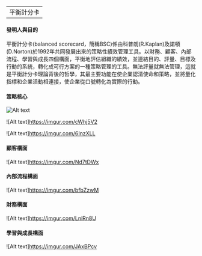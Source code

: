 <table>
    <tr>
        <td>平衡計分卡</td>
    </tr>
</table>

#### 發明人與目的
平衡計分卡(balanced scorecard，簡稱BSC)係由科普朗(R.Kaplan)及諾頓(D.Norton)於1992年共同發展出來的策略性績效管理工具。以財務、顧客、內部流程、學習與成長四個構面，平衡地評估組織的績效，並連結目的、評量、目標及行動的系統，轉化成可行方案的一種策略管理的工具。無法評量就無法管理，這就是平衡計分卡理論背後的哲學，其最主要功能在使企業認清使命和策略，並將量化指標和企業活動相連接，使企業從口號轉化為實際的行動。

#### 策略核心
![Alt text](https://imgur.com/oCxwfvk)

![Alt text]https://imgur.com/cWhj5V2

![Alt text]https://imgur.com/6InzXLL

#### 顧客構面
![Alt text]https://imgur.com/Nd7tDWx

#### 內部流程構面
![Alt text]https://imgur.com/bfbZzwM

#### 財務構面
![Alt text]https://imgur.com/LniRn8U

#### 學習與成長構面
![Alt text]https://imgur.com/JAxBPcv
